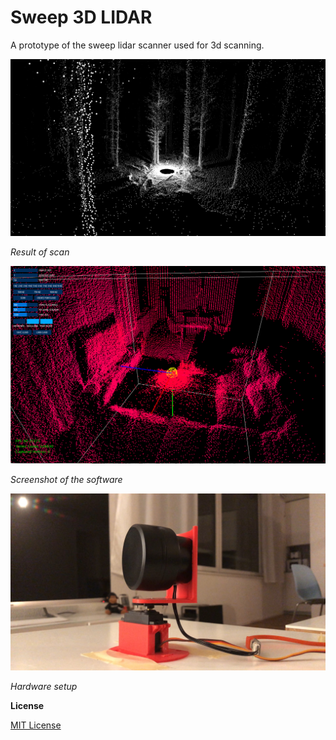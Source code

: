 # Sweep 3D LIDAR
A prototype of the sweep lidar scanner used for 3d scanning.

![Result](readme/screen_3840x2160_0.png)

*Result of scan*

![Screenshot](readme/software.png)

*Screenshot of the software*

![Hardware](readme/hardware.jpg)

*Hardware setup*

**License**

[MIT License](LICENSE)
